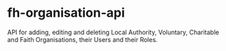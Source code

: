 # fh-organisation-api
API for adding, editing and deleting Local Authority, Voluntary, Charitable and Faith Organisations, their Users and their Roles.

